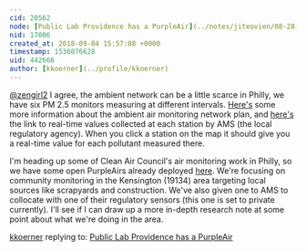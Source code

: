 ```yaml
---
cid: 20562
node: [Public Lab Providence has a PurpleAir](../notes/jiteovien/08-28-2018/public-lab-providence-has-a-purpleair)
nid: 17006
created_at: 2018-09-04 15:57:08 +0000
timestamp: 1536076628
uid: 442666
author: [kkoerner](../profile/kkoerner)
---
```


[@zengirl2](/profile/zengirl2) I agree, the ambient network can be a little scarce in Philly, we have six PM 2.5 monitors measuring at different intervals. [Here's](https://www.phila.gov/health/pdfs/airmanagement/2018-19%20AMNP%20Final%20Draft%204.26.18.pdf) some more information about the ambient air monitoring network plan, and [here's](https://www.phila.gov/aqi/realtime.aspx) the link to real-time values collected at each station by AMS (the local regulatory agency). When you click a station on the map it should give you a real-time value for each pollutant measured there. 

I'm heading up some of Clean Air Council's air monitoring work in Philly, so we have some open PurpleAirs already deployed [here](https://www.purpleair.com/map?457811%7C457813#11.87/39.96974/-75.16076). We're focusing on community monitoring in the Kensington (19134) area targeting local sources like scrapyards and construction. We've also given one to AMS to collocate with one of their regulatory sensors (this one is set to private currently). I'll see if I can draw up a more in-depth research note at some point about what we're doing in the area. 

[kkoerner](../profile/kkoerner) replying to: [Public Lab Providence has a PurpleAir](../notes/jiteovien/08-28-2018/public-lab-providence-has-a-purpleair)


